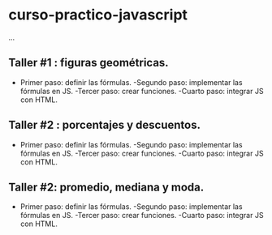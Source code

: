 # curso-practico-javascript

...

## Taller #1 : figuras geométricas.

- Primer paso: definir las fórmulas.
-Segundo paso: implementar las fórmulas en JS.
-Tercer paso: crear funciones.
-Cuarto paso: integrar JS con HTML.

## Taller #2 : porcentajes y descuentos.

- Primer paso: definir las fórmulas.
-Segundo paso: implementar las fórmulas en JS.
-Tercer paso: crear funciones.
-Cuarto paso: integrar JS con HTML.

## Taller #2: promedio, mediana y moda.

- Primer paso: definir las fórmulas.
-Segundo paso: implementar las fórmulas en JS.
-Tercer paso: crear funciones.
-Cuarto paso: integrar JS con HTML.
